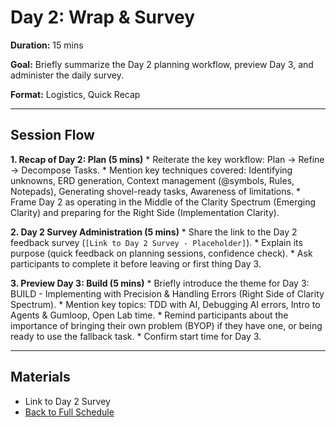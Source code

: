 # Day 2: Wrap & Survey

**Duration:** 15 mins

**Goal:** Briefly summarize the Day 2 planning workflow, preview Day 3, and administer the daily survey.

**Format:** Logistics, Quick Recap

---

## Session Flow

**1. Recap of Day 2: Plan (5 mins)**
    *   Reiterate the key workflow: Plan -> Refine -> Decompose Tasks.
    *   Mention key techniques covered: Identifying unknowns, ERD generation, Context management (@symbols, Rules, Notepads), Generating shovel-ready tasks, Awareness of limitations.
    *   Frame Day 2 as operating in the Middle of the Clarity Spectrum (Emerging Clarity) and preparing for the Right Side (Implementation Clarity).

**2. Day 2 Survey Administration (5 mins)**
    *   Share the link to the Day 2 feedback survey (`[Link to Day 2 Survey - Placeholder]`).
    *   Explain its purpose (quick feedback on planning sessions, confidence check).
    *   Ask participants to complete it before leaving or first thing Day 3.

**3. Preview Day 3: Build (5 mins)**
    *   Briefly introduce the theme for Day 3: BUILD - Implementing with Precision & Handling Errors (Right Side of Clarity Spectrum).
    *   Mention key topics: TDD with AI, Debugging AI errors, Intro to Agents & Gumloop, Open Lab time.
    *   Remind participants about the importance of bringing their own problem (BYOP) if they have one, or being ready to use the fallback task.
    *   Confirm start time for Day 3.

---

## Materials
*   Link to Day 2 Survey
*   [Back to Full Schedule](../schedule.md) 